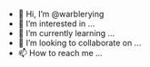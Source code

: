 - 👋 Hi, I’m @warblerying
- 👀 I’m interested in ...
- 🌱 I’m currently learning ...
- 💞️ I’m looking to collaborate on ...
- 📫 How to reach me ...

<!---
warblerying/warblerying is a ✨ special ✨ repository because its `README.md` (this file) appears on your GitHub profile.
You can click the Preview link to take a look at your changes.
--->
